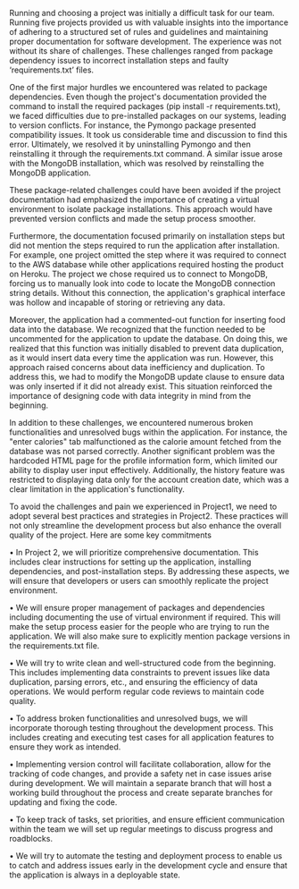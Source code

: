 Running and choosing a project was initially a difficult task for our team. Running five projects provided us with valuable insights into the importance of adhering to a structured set of rules and guidelines and maintaining proper documentation for software development. The experience was not without its share of challenges. These challenges ranged from package dependency issues to incorrect installation steps and faulty ‘requirements.txt’ files. 

One of the first major hurdles we encountered was related to package dependencies. Even though the project's documentation provided the command to install the required packages (pip install -r requirements.txt), we faced difficulties due to pre-installed packages on our systems, leading to version conflicts. For instance, the Pymongo package presented compatibility issues. It took us considerable time and discussion to find this error. Ultimately, we resolved it by uninstalling Pymongo and then reinstalling it through the requirements.txt command. A similar issue arose with the MongoDB installation, which was resolved by reinstalling the MongoDB application.

These package-related challenges could have been avoided if the project documentation had emphasized the importance of creating a virtual environment to isolate package installations. This approach would have prevented version conflicts and made the setup process smoother.

Furthermore, the documentation focused primarily on installation steps but did not mention the steps required to run the application after installation. For example, one project omitted the step where it was required to connect to the AWS database while other applications required hosting the product on Heroku. The project we chose required us to connect to MongoDB, forcing us to manually look into code to locate the MongoDB connection string details. Without this connection, the application's graphical interface was hollow and incapable of storing or retrieving any data. 

Moreover, the application had a commented-out function for inserting food data into the database. We recognized that the function needed to be uncommented for the application to update the database. On doing this, we realized that this function was initially disabled to prevent data duplication, as it would insert data every time the application was run. However, this approach raised concerns about data inefficiency and duplication. To address this, we had to modify the MongoDB update clause to ensure data was only inserted if it did not already exist. This situation reinforced the importance of designing code with data integrity in mind from the beginning.

In addition to these challenges, we encountered numerous broken functionalities and unresolved bugs within the application. For instance, the "enter calories" tab malfunctioned as the calorie amount fetched from the database was not parsed correctly. Another significant problem was the hardcoded HTML page for the profile information form, which limited our ability to display user input effectively. Additionally, the history feature was restricted to displaying data only for the account creation date, which was a clear limitation in the application's functionality.


To avoid the challenges and pain we experienced in Project1, we need to adopt several best practices and strategies in Project2. These practices will not only streamline the development process but also enhance the overall quality of the project. Here are some key commitments

•	In Project 2, we will prioritize comprehensive documentation. This includes clear instructions for setting up the application, installing dependencies, and post-installation steps. By addressing these aspects, we will ensure that developers or users can smoothly replicate the project environment. 

•	We will ensure proper management of packages and dependencies including documenting the use of virtual environment if required. This will make the setup process easier for the people who are trying to run the application. We will also make sure to explicitly mention package versions in the requirements.txt file.

•	We will try to write clean and well-structured code from the beginning. This includes implementing data constraints to prevent issues like data duplication, parsing errors, etc., and ensuring the efficiency of data operations. We would perform regular code reviews to maintain code quality.

•	To address broken functionalities and unresolved bugs, we will incorporate thorough testing throughout the development process. This includes creating and executing test cases for all application features to ensure they work as intended.

•	Implementing version control will facilitate collaboration, allow for the tracking of code changes, and provide a safety net in case issues arise during development. We will maintain a separate branch that will host a working build throughout the process and create separate branches for updating and fixing the code.

•	To keep track of tasks, set priorities, and ensure efficient communication within the team we will set up regular meetings to discuss progress and roadblocks.

•	We will try to automate the testing and deployment process to enable us to catch and address issues early in the development cycle and ensure that the application is always in a deployable state.
